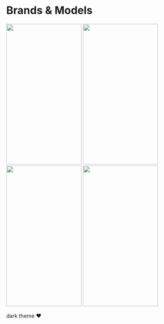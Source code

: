# Brands & Models

<img src="https://user-images.githubusercontent.com/34405712/71537072-e8895880-2927-11ea-93c7-f38ce56dad8b.jpeg" height="375" width="200"> <img src="https://user-images.githubusercontent.com/34405712/71537145-c0e6c000-2928-11ea-8d34-39149364675f.jpeg" height="375" width="200"> <img src="https://user-images.githubusercontent.com/34405712/71537149-ce03af00-2928-11ea-98a0-012dc816d7c0.jpeg" height="375" width="200"> <img src="https://user-images.githubusercontent.com/34405712/71537164-0c00d300-2929-11ea-9214-72a5a158474f.jpeg" height="375" width="200">

dark theme ❤
